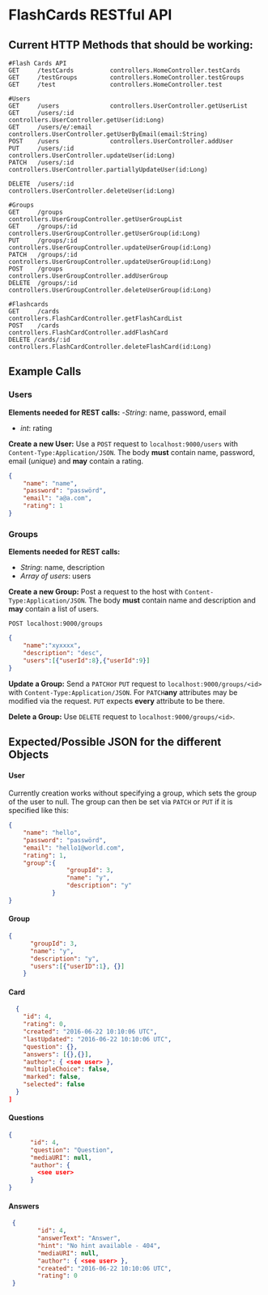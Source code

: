 # FlashCards RESTful API
## Current HTTP Methods that should be working:
```
#Flash Cards API
GET     /testCards          controllers.HomeController.testCards
GET     /testGroups         controllers.HomeController.testGroups
GET     /test               controllers.HomeController.test

#Users
GET		/users				controllers.UserController.getUserList
GET		/users/:id          controllers.UserController.getUser(id:Long)
GET		/users/e/:email     controllers.UserController.getUserByEmail(email:String)
POST	/users				controllers.UserController.addUser
PUT		/users/:id			controllers.UserController.updateUser(id:Long)
PATCH	/users/:id			controllers.UserController.partiallyUpdateUser(id:Long)

DELETE 	/users/:id			controllers.UserController.deleteUser(id:Long)

#Groups
GET 	/groups				controllers.UserGroupController.getUserGroupList
GET 	/groups/:id			controllers.UserGroupController.getUserGroup(id:Long)
PUT 	/groups/:id			controllers.UserGroupController.updateUserGroup(id:Long)
PATCH 	/groups/:id			controllers.UserGroupController.updateUserGroup(id:Long)
POST 	/groups				controllers.UserGroupController.addUserGroup
DELETE	/groups/:id			controllers.UserGroupController.deleteUserGroup(id:Long)

#Flashcards
GET     /cards              controllers.FlashCardController.getFlashCardList
POST    /cards              controllers.FlashCardController.addFlashCard
DELETE /cards/:id           controllers.FlashCardController.deleteFlashCard(id:Long)
```
## Example Calls
### Users
**Elements needed for REST calls:**
-*String*: name, password, email
- *int*: rating

**Create a new User:**
Use a `POST`  request to `localhost:9000/users` with `Content-Type:Application/JSON`.  The body **must** contain name, password, email (*unique*) and **may** contain a rating.
```json
{
    "name": "name",
    "password": "passwörd",
    "email": "a@a.com",
    "rating": 1
}
```

### Groups
**Elements needed for REST calls:**
- *String*: name, description
- *Array of users*: users

**Create a new Group:**
Post a request to the host with `Content-Type:Application/JSON`.
The body **must** contain name and description and **may** contain a list of users.

`POST localhost:9000/groups`
```json
{
    "name":"xyxxxx",
    "description": "desc",
    "users":[{"userId":8},{"userId":9}]
}
```

**Update a Group:**
Send a `PATCH`or `PUT` request to `localhost:9000/groups/<id>` with `Content-Type:Application/JSON`.  For `PATCH`**any** attributes may be modified via the request. `PUT` expects **every** attribute to be there.

**Delete a Group:**
Use `DELETE` request to `localhost:9000/groups/<id>`.
## Expected/Possible JSON for the different Objects
#### User
Currently creation works without specifying a group, which sets the group of the user to null. The group can then be set via `PATCH` or `PUT` if it is specified like this:
```Json
{
    "name": "hello",
    "password": "passwörd",
    "email": "hello1@world.com",
    "rating": 1,
    "group":{
                "groupId": 3,
                "name": "y",
                "description": "y"
            }
}
```
#### Group
```json
{
      "groupId": 3,
      "name": "y",
      "description": "y",
      "users":[{"userID":1}, {}]
    }
```


#### Card
```json
  {
    "id": 4,
    "rating": 0,
    "created": "2016-06-22 10:10:06 UTC",
    "lastUpdated": "2016-06-22 10:10:06 UTC",
    "question": {},
    "answers": [{},{}],
    "author": { <see user> },
    "multipleChoice": false,
    "marked": false,
    "selected": false
  }
]
```
#### Questions
```json
{
      "id": 4,
      "question": "Question",
      "mediaURI": null,
      "author": {
        <see user>
      }
}
```

#### Answers
```json
 {
        "id": 4,
        "answerText": "Answer",
        "hint": "No hint available - 404",
        "mediaURI": null,
        "author": { <see user> },
        "created": "2016-06-22 10:10:06 UTC",
        "rating": 0
 }
```